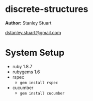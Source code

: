 discrete-structures
===================

**Author:** Stanley Stuart

dstanley.stuart@gmail.com

# System Setup

* ruby 1.8.7
* rubygems 1.6
* rspec
    * `gem install rspec`
* cucumber
    * `gem install cucumber`
